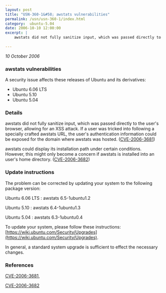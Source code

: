 ```yaml
---
layout: post
title: "USN-360-1&#58; awstats vulnerabilities"
permalink: /usn/usn-360-1/index.html
category:  ubuntu-5.04
date: 2006-10-10 12:00:00
excerpt: |
    awstats did not fully sanitize input, which was passed directly to the user&#39;s browser, allowing for an XSS attack.  If a user was tricked into following a specially crafted awstats URL, the user&#39;s authentication information could be exposed for the domain where awstats was hosted.  ([CVE-2006-3681](http://people.ubuntu.com/~ubuntu-security/cve/CVE-2006-3681))
    
--- 
```

 
 

*10 October 2006*

### awstats vulnerabilities

A security issue affects these releases of Ubuntu and its derivatives:

* Ubuntu 6.06 LTS
* Ubuntu 5.10
* Ubuntu 5.04

### Details

awstats did not fully sanitize input, which was passed directly to the user&#39;s browser, allowing for an XSS attack. If a user was tricked into following a specially crafted awstats URL, the user&#39;s authentication information could be exposed for the domain where awstats was hosted. ([CVE-2006-3681](http://people.ubuntu.com/~ubuntu-security/cve/CVE-2006-3681))

awstats could display its installation path under certain conditions. However, this might only become a concern if awstats is installed into an user&#39;s home directory. ([CVE-2006-3682](http://people.ubuntu.com/~ubuntu-security/cve/CVE-2006-3682))

### Update instructions

The problem can be corrected by updating your system to the following package version:

Ubuntu 6.06 LTS
 : awstats <span>6.5-1ubuntu1.2</span>

Ubuntu 5.10
 : awstats <span>6.4-1ubuntu1.3</span>

Ubuntu 5.04
 : awstats <span>6.3-1ubuntu0.4</span>

To update your system, please follow these instructions: [https://wiki.ubuntu.com/Security/Upgrades](https://wiki.ubuntu.com/Security/Upgrades).

In general, a standard system upgrade is sufficient to effect the necessary changes.

### References

 
 [CVE-2006-3681](http://people.ubuntu.com/~ubuntu-security/cve/CVE-2006-3681), 

 [CVE-2006-3682](http://people.ubuntu.com/~ubuntu-security/cve/CVE-2006-3682)
 

